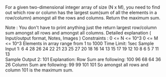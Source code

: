 For a given two-dimensional integer array of size (N x M), you need to find out which row or column has the largest sum(sum of all the elements in a row/column) amongst all the rows and columns. Return the maximum sum.

Note :
You don't have to print anything just the return largest row/column sum amongst all rows and amongst all columns.
Detailed explanation ( Input/output format, Notes, Images )
Constraints :
0 <= N <= 10^3
0 <= M <= 10^3
Elements in array range from 1 to 1000
Time Limit: 1sec
Sample Input 1:
6 4
28 26 24 22
21 23 25 27
20 18 16 14
13 15 17 19
12 10 8  6
5  7  11 13  
Sample Output 2:
101
Explanation:
Row Sum are following: 100 96 68 64 36 26
Column Sum are following: 99 99 101 101
So amongst all rows and column 101 is the maximum sum.

